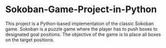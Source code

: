# Sokoban-Game-Project-in-Python
 This project is a Python-based implementation of the classic Sokoban game. Sokoban is a puzzle game where the player has to push boxes to designated goal positions. The objective of the game is to place all boxes on the target positions.
